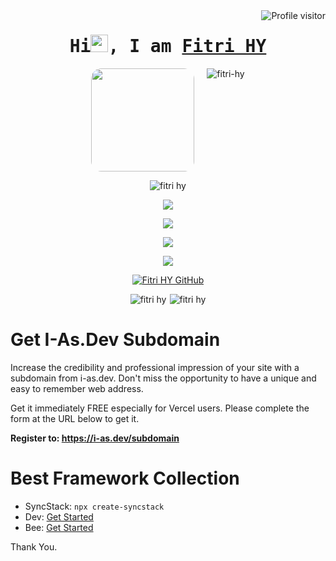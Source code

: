 
<a href="https://komarev.com/ghpvc/?username=fitri-hy">
  <img align="right" src="https://komarev.com/ghpvc/?username=fitri-hy&label=Visitors&color=0e75b6&style=flat" alt="Profile visitor" />
</a>

<h1 align="center">
<samp>Hi<img src="https://media.giphy.com/media/hvRJCLFzcasrR4ia7z/giphy.gif" width="28">, I am 
<b><a target="_blank" href="https:/i-as.dev">Fitri HY</a></b>
</samp>
</h1>

<p align="center" style="display: flex; justify-content: center; gap: 5px;">
 <img width="165px" style="border-radius: 10%; margin-right: 15px;" src="https://avatars.githubusercontent.com/u/155282015?v=4" />
 <img src="https://github-readme-stats.vercel.app/api/top-langs?username=fitri-hy&show_icons=true&locale=en&layout=compact" alt="fitri-hy" />
</p>

<p align="center" style="display: flex; justify-content: center; gap: 5px;">
<img src="http://github-profile-summary-cards.vercel.app/api/cards/profile-details?username=fitri-hy&theme=github" alt="fitri hy"/>
</p>

<p align="center">
  <a href="https://i-as.dev/" target="_blank">
    <img src="https://skillicons.dev/icons?i=html" />
  </a>
</p>

<p align="center">
  <a href="https://i-as.dev/" target="_blank">
    <img src="https://skillicons.dev/icons?i=css,bootstrap,tailwind,sass,git" />
  </a>
</p>

<p align="center">
  <a href="https://i-as.dev/" target="_blank">
    <img src="https://skillicons.dev/icons?i=javascript,jquery,react,astro,vite,vue,angular,svelte,nodejs,nextjs,express" />
  </a>
<p align="center">
  <a href="https://i-as.dev/" target="_blank">
    <img src="https://skillicons.dev/icons?i=php,laravel,python,cpp,java,kotlin,flutter,mysql,mongodb,firebase,vscode,elixir" />
  </a>
</p>

<div align="center">

[![Fitri HY GitHub](https://github-readme-stats.vercel.app/api?username=fitri-hy\&show_icons=true\&theme=default#gh-light-mode-only)](https://github.com/fitri-hy)

</div>

<p align="center" style="display: flex; justify-content: center; gap: 5px;">
<img src="http://github-profile-summary-cards.vercel.app/api/cards/repos-per-language?username=fitri-hy&theme=github" alt="fitri hy"/>
<img src="http://github-profile-summary-cards.vercel.app/api/cards/most-commit-language?username=fitri-hy&theme=github" alt="fitri hy"/>
</p>
  
# Get I-As.Dev Subdomain

Increase the credibility and professional impression of your site with a subdomain from i-as.dev. Don't miss the opportunity to have a unique and easy to remember web address.

Get it immediately FREE especially for Vercel users. Please complete the form at the URL below to get it.

<b>Register to: https://i-as.dev/subdomain</b>

# Best Framework Collection
- SyncStack: `npx create-syncstack`
- Dev: <a href="https://github.com/fitri-hy/dev-framework">Get Started</a>
- Bee: <a href="https://github.com/fitri-hy/bee-framework">Get Started</a>


Thank You.

